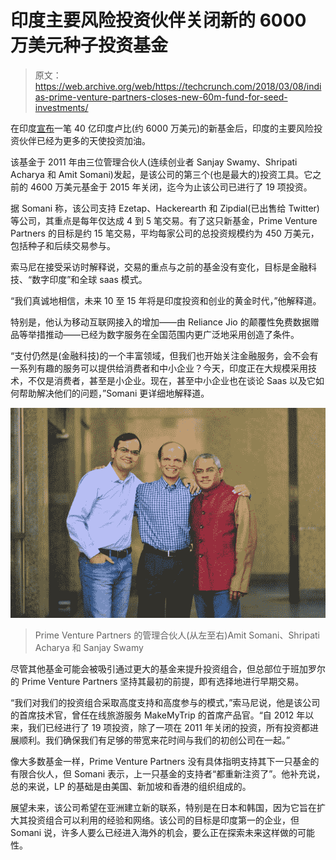 # 印度主要风险投资伙伴关闭新的 6000 万美元种子投资基金 

> 原文：<https://web.archive.org/web/https://techcrunch.com/2018/03/08/indias-prime-venture-partners-closes-new-60m-fund-for-seed-investments/>

在印度[宣布](https://web.archive.org/web/20221206004057/http://primevp.in/announcements/primeventure-partners)一笔 40 亿印度卢比(约 6000 万美元)的新基金后，印度的主要风险投资伙伴已经为更多的天使投资加油。

该基金于 2011 年由三位管理合伙人(连续创业者 Sanjay Swamy、Shripati Acharya 和 Amit Somani)发起，是该公司的第三个(也是最大的)投资工具。它之前的 4600 万美元基金于 2015 年关闭，迄今为止该公司已进行了 19 项投资。

据 Somani 称，该公司支持 Ezetap、Hackerearth 和 Zipdial(已出售给 Twitter)等公司，其重点是每年仅达成 4 到 5 笔交易。有了这只新基金，Prime Venture Partners 的目标是约 15 笔交易，平均每家公司的总投资规模约为 450 万美元，包括种子和后续交易参与。

索马尼在接受采访时解释说，交易的重点与之前的基金没有变化，目标是金融科技、“数字印度”和全球 saas 模式。

“我们真诚地相信，未来 10 至 15 年将是印度投资和创业的黄金时代，”他解释道。

特别是，他认为移动互联网接入的增加——由 Reliance Jio 的颠覆性免费数据赠品等举措推动——已经为数字服务在全国范围内更广泛地采用创造了条件。

“支付仍然是(金融科技)的一个丰富领域，但我们也开始关注金融服务，会不会有一系列有趣的服务可以提供给消费者和中小企业？今天，印度正在大规模采用技术，不仅是消费者，甚至是小企业。现在，甚至中小企业也在谈论 Saas 以及它如何帮助解决他们的问题，”Somani 更详细地解释道。

![](img/33c43cea82fe8eab8aeba5c9debbe3ae.png)

> Prime Venture Partners 的管理合伙人(从左至右)Amit Somani、Shripati Acharya 和 Sanjay Swamy

尽管其他基金可能会被吸引通过更大的基金来提升投资组合，但总部位于班加罗尔的 Prime Venture Partners 坚持其最初的前提，即有选择地进行早期交易。

“我们对我们的投资组合采取高度支持和高度参与的模式，”索马尼说，他是该公司的首席技术官，曾任在线旅游服务 MakeMyTrip 的首席产品官。“自 2012 年以来，我们已经进行了 19 项投资，除了一项在 2011 年关闭的投资，所有投资都进展顺利。我们确保我们有足够的带宽来花时间与我们的初创公司在一起。”

像大多数基金一样，Prime Venture Partners 没有具体指明支持其下一只基金的有限合伙人，但 Somani 表示，上一只基金的支持者“都重新注资了”。他补充说，总的来说，LP 的基础是由美国、新加坡和香港的组织组成的。

展望未来，该公司希望在亚洲建立新的联系，特别是在日本和韩国，因为它旨在扩大其投资组合可以利用的经验和网络。该公司的目标是印度第一的企业，但 Somani 说，许多人要么已经进入海外的机会，要么正在探索未来这样做的可能性。